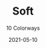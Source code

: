 ---
image_primary: "img/product_main_78_(1)_soft.jpg"
image_secondary: "img/colorway_78_Curie1.jpg"
description: "Further%20elevating%20our%20ever%20evolving%2C%20calm%2C%20cool%20collection%20of%20Technology%20Leathers%u2122%20is%20the%20introduction%20of%20SOFT%2C%20a%20non-PVC%20alternative%20that%20could%20fool%20even%20a%20seasoned%20saddle%20maker.%20%A0Available%20in%20nine%20great%20colors%2C%20SOFT%20is%20one%20of%20the%20key%20Joseph%20Noble%20Technology%20Leathers%u2122%20that%20continue%20to%20be%20a%20%u2018right%20place%2C%20right%20time%2C%20right%20price%20and%20right%20look%u2019%20kind%20of%20product."
tags: 
  - "Textiles"
designer: "Joseph Noble"
href: "https://www.josephnoble.com/collections/soft/"
title: "Soft"
subtitle: "10 Colorways"
category: "Textiles"
manufacturer: "Joseph Noble"
slug: "/manufacturers/joseph-noble/textiles/joseph-noble-soft"
date: "2021-05-10"
---